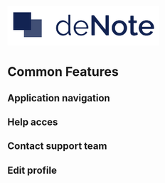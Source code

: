 ![deNote Logo](./assets/images/denote-logo.png)

# Common Features

## Application navigation

## Help acces

## Contact support team

## Edit profile


